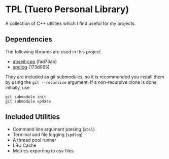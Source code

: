 # TPL (Tuero Personal Library)
A collection of C++ utilities which I find useful for my projects.

## Dependencies
The following libraries are used in this project. 
- [abseil-cpp](https://github.com/abseil/abseil-cpp/tree/fad73ab077b846ff83e921ea1f5a6f831ea07ec2) (fad73ab)
- [spdlog](https://github.com/gabime/spdlog/tree/173d06578f4cfecc94de1746b101240c93f8b45b) (173d065)

They are included as git submodules, so it is recommended you install them by using the `git --recursive` argument.
If a non-recursive clone is done initially, use
```shell
git submodule init 
git submodule update
```

## Included Utilities
- Command line argument parsing (`absl`)
- Terminal and file logging (`spdlog`)
- A thread pool runner
- LRU Cache
- Metrics exporting to csv files

